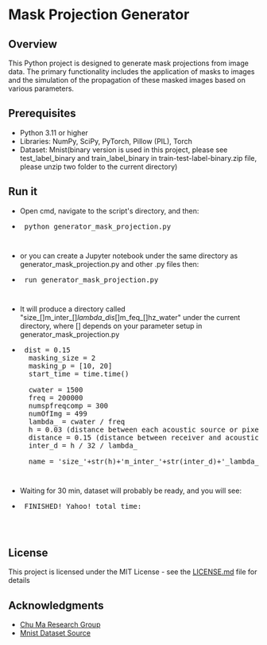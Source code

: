 # Mask Projection Generator

## Overview

This Python project is designed to generate mask projections from image data. The primary functionality includes the application of masks to images and the simulation of the propagation of these masked images based on various parameters. 

## Prerequisites

- Python 3.11 or higher
- Libraries: NumPy, SciPy, PyTorch, Pillow (PIL), Torch
- Dataset: Mnist(binary version is used in this project, please see test_label_binary and train_label_binary in train-test-label-binary.zip file, please unzip two folder to the current directory)

## Run it
- Open cmd, navigate to the script's directory, and then:
- <pre> python generator_mask_projection.py<pre>
- or you can create a Jupyter notebook under the same directory as generator_mask_projection.py and other .py files  then:
- <pre> run generator_mask_projection.py<pre>
- It will produce a directory called "size_[]m_inter_[]_lambda_dis_[]m_feq_[]hz_water" under the current directory, where [] depends on your parameter setup in generator_mask_projection.py
- <pre> dist = 0.15
    masking_size = 2
    masking_p = [10, 20]
    start_time = time.time()
    
    cwater = 1500
    freq = 200000
    numspfreqcomp = 300
    numOfImg = 499
    lambda_ = cwater / freq
    h = 0.03 (distance between each acoustic source or pixel in our picture)
    distance = 0.15 (distance between receiver and acoustic source)
    inter_d = h / 32 / lambda_

    name = 'size_'+str(h)+'m_inter_'+str(inter_d)+'_lambda_dis_'+str(distance)+'m_feq_'+str(freq)+'hz_water' <pre>
- Waiting for 30 min, dataset will probably be ready, and you will see:
- <pre> FINISHED! Yahoo! total time:  <pre>

## License

This project is licensed under the MIT License - see the [LICENSE.md](LICENSE.md) file for details

## Acknowledgments

- [Chu Ma Research Group](<[link_to_the_group_page](https://ma.ece.wisc.edu/)>)
- [Mnist Dataset Source](<[link_to_the_dataset](https://www.kaggle.com/datasets/hojjatk/mnist-dataset)https://www.kaggle.com/datasets/hojjatk/mnist-dataset>)

